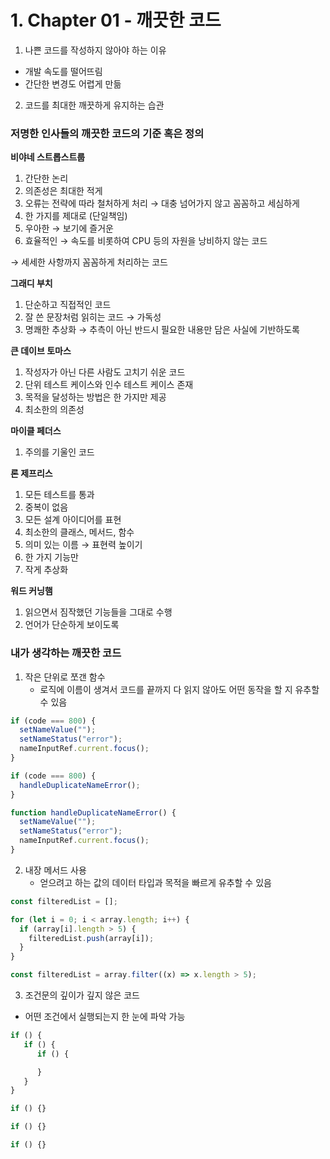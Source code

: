 # 1. Chapter 01 - 깨끗한 코드

1. 나쁜 코드를 작성하지 않아야 하는 이유

- 개발 속도를 떨어뜨림
- 간단한 변경도 어렵게 만듦

2. 코드를 최대한 깨끗하게 유지하는 습관

### 저명한 인사들의 깨끗한 코드의 기준 혹은 정의

**비야네 스트롭스트룹**

1. 간단한 논리
2. 의존성은 최대한 적게
3. 오류는 전략에 따라 철처하게 처리 → 대충 넘어가지 않고 꼼꼼하고 세심하게
4. 한 가지를 제대로 (단일책임)
5. 우아한 → 보기에 즐거운
6. 효율적인 → 속도를 비롯하여 CPU 등의 자원을 낭비하지 않는 코드

→ 세세한 사항까지 꼼꼼하게 처리하는 코드

**그래디 부치**

1. 단순하고 직접적인 코드
2. 잘 쓴 문장처럼 읽히는 코드 → 가독성
3. 명쾌한 추상화 → 추측이 아닌 반드시 필요한 내용만 담은 사실에 기반하도록

**큰 데이브 토마스**

1. 작성자가 아닌 다른 사람도 고치기 쉬운 코드
2. 단위 테스트 케이스와 인수 테스트 케이스 존재
3. 목적을 달성하는 방법은 한 가지만 제공
4. 최소한의 의존성

**마이클 페더스**

1. 주의를 기울인 코드

**론 제프리스**

1. 모든 테스트를 통과
2. 중복이 없음
3. 모든 설계 아이디어를 표현
4. 최소한의 클래스, 메서드, 함수
5. 의미 있는 이름 → 표현력 높이기
6. 한 가지 기능만
7. 작게 추상화

**워드 커닝햄**

1. 읽으면서 짐작했던 기능들을 그대로 수행
2. 언어가 단순하게 보이도록

### 내가 생각하는 깨끗한 코드

1. 작은 단위로 쪼갠 함수
   - 로직에 이름이 생겨서 코드를 끝까지 다 읽지 않아도 어떤 동작을 할 지 유추할 수 있음

```jsx
if (code === 800) {
  setNameValue("");
  setNameStatus("error");
  nameInputRef.current.focus();
}

if (code === 800) {
  handleDuplicateNameError();
}

function handleDuplicateNameError() {
  setNameValue("");
  setNameStatus("error");
  nameInputRef.current.focus();
}
```

2. 내장 메서드 사용
   - 얻으려고 하는 값의 데이터 타입과 목적을 빠르게 유추할 수 있음

```jsx
const filteredList = [];

for (let i = 0; i < array.length; i++) {
  if (array[i].length > 5) {
    filteredList.push(array[i]);
  }
}

const filteredList = array.filter((x) => x.length > 5);
```

3. 조건문의 깊이가 깊지 않은 코드

- 어떤 조건에서 실행되는지 한 눈에 파악 가능

```jsx
if () {
   if () {
      if () {

      }
   }
}

if () {}

if () {}

if () {}
```
